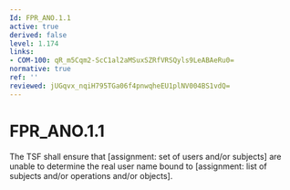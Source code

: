 ```yaml
---
Id: FPR_ANO.1.1
active: true
derived: false
level: 1.174
links:
- COM-100: qR_m5Cqm2-ScC1al2aMSuxSZRfVRSQyls9LeABAeRu0=
normative: true
ref: ''
reviewed: jUGqvx_nqiH795TGa06f4pnwqheEU1plNV004BS1vdQ=
---
```


# FPR_ANO.1.1

The TSF shall ensure that [assignment: set of users and/or subjects] are unable to determine the real user name bound to [assignment: list of subjects and/or operations and/or objects].